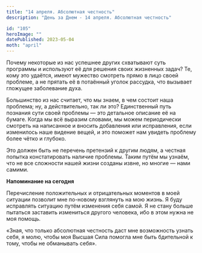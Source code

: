 ```yaml
---
title: "14 апреля. Абсолютная честность"
description: "День за Днем - 14 апреля. Абсолютная честность"

id: "105"
heroImage: ""
datePublished: 2023-05-04
moth: "april"
---
```


Почему некоторые из нас успешнее других схватывают суть программы и используют
её для решения своих жизненных задач? Те, кому это удаётся, имеют мужество
смотреть прямо в лицо своей проблеме, а не прятать её в потаённый уголок
рассудка, что вызывает гложущее заболевание духа.

Большинство из нас считает, что мы знаем, в чем состоит наша проблема; ну, а
действительно, так ли это? Единственный путь познания сути своей проблемы —
это детальное описание её на бумаге. Когда мы всё выразим словами, мы можем
периодически смотреть на написанное и вносить добавления или исправления, если
изменилось наше видение вещей, и это поможет нам увидеть проблему более чётко
и глубоко.

Это должен быть не перечень претензий к другим людям, а честная попытка
констатировать наличие проблемы. Таким путём мы узнаём, что не все сложности
нашей жизни созданы извне, но многие — нами самими.

**Напоминание на сегодня**

Перечисление положительных и отрицательных моментов в моей ситуации позволит
мне по-новому взглянуть на мою жизнь. Я буду исправлять ситуацию путём
изменения себя самой. Я не стану больше пытаться заставить измениться другого
человека, ибо в этом нужна не моя помощь.

«Зная, что только абсолютная честность даст мне возможность узнать себя, я
молю, чтобы моя Высшая Сила помогла мне быть бдительной к тому, чтобы не
обманывать себя».
